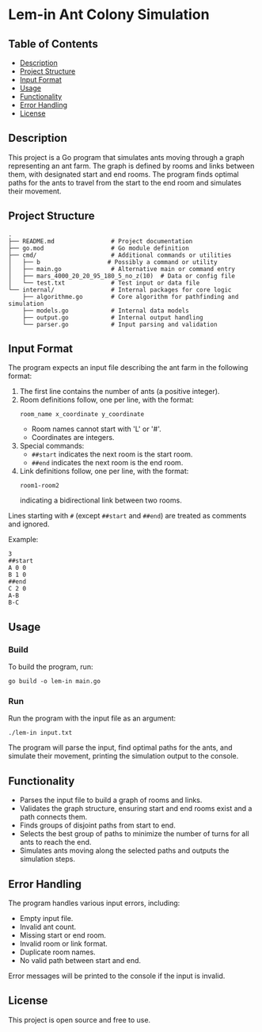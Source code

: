 # Lem-in Ant Colony Simulation

## Table of Contents
- [Description](#description)
- [Project Structure](#project-structure)
- [Input Format](#input-format)
- [Usage](#usage)
- [Functionality](#functionality)
- [Error Handling](#error-handling)
- [License](#license)

## Description
This project is a Go program that simulates ants moving through a graph representing an ant farm. The graph is defined by rooms and links between them, with designated start and end rooms. The program finds optimal paths for the ants to travel from the start to the end room and simulates their movement.

## Project Structure
```
.
├── README.md                # Project documentation
├── go.mod                   # Go module definition
├── cmd/                     # Additional commands or utilities
│   ├── b                   # Possibly a command or utility
│   ├── main.go              # Alternative main or command entry
│   ├── mars_4000_20_20_95_180_5_no_z(10)  # Data or config file
│   └── test.txt             # Test input or data file
└── internal/                # Internal packages for core logic
    ├── algorithme.go        # Core algorithm for pathfinding and simulation
    ├── models.go            # Internal data models
    ├── output.go            # Internal output handling
    └── parser.go            # Input parsing and validation
```

## Input Format
The program expects an input file describing the ant farm in the following format:

1. The first line contains the number of ants (a positive integer).
2. Room definitions follow, one per line, with the format:
   ```
   room_name x_coordinate y_coordinate
   ```
   - Room names cannot start with 'L' or '#'.
   - Coordinates are integers.
3. Special commands:
   - `##start` indicates the next room is the start room.
   - `##end` indicates the next room is the end room.
4. Link definitions follow, one per line, with the format:
   ```
   room1-room2
   ```
   indicating a bidirectional link between two rooms.

Lines starting with `#` (except `##start` and `##end`) are treated as comments and ignored.

Example:
```
3
##start
A 0 0
B 1 0
##end
C 2 0
A-B
B-C
```

## Usage

### Build
To build the program, run:
```
go build -o lem-in main.go
```

### Run
Run the program with the input file as an argument:
```
./lem-in input.txt
```

The program will parse the input, find optimal paths for the ants, and simulate their movement, printing the simulation output to the console.

## Functionality
- Parses the input file to build a graph of rooms and links.
- Validates the graph structure, ensuring start and end rooms exist and a path connects them.
- Finds groups of disjoint paths from start to end.
- Selects the best group of paths to minimize the number of turns for all ants to reach the end.
- Simulates ants moving along the selected paths and outputs the simulation steps.

## Error Handling
The program handles various input errors, including:
- Empty input file.
- Invalid ant count.
- Missing start or end room.
- Invalid room or link format.
- Duplicate room names.
- No valid path between start and end.

Error messages will be printed to the console if the input is invalid.

## License
This project is open source and free to use.

